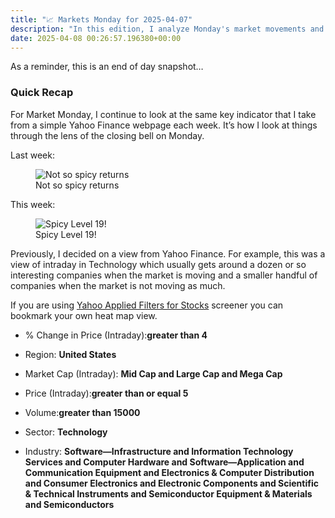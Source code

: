 ```yaml
---
title: "📈 Markets Monday for 2025-04-07"
description: "In this edition, I analyze Monday's market movements and highlight key tech indicators."
date: 2025-04-08 00:26:57.196380+00:00
---
```


<!-- buttondown-editor-mode: fancy --><p>As a reminder, this is an end of day snapshot…</p><h3 data-pm-slice="1 1 []">Quick Recap</h3><p>For Market Monday, I continue to look at the same key indicator that I take from a simple Yahoo Finance webpage each week. It’s how I look at things through the lens of the closing bell on Monday.</p><p>Last week:</p><figure><img src="https://assets.buttondown.email/images/7f2ff0ed-b915-4f1e-b32c-bd3e4ae57823.png?w=960&amp;fit=max" alt="Not so spicy returns" draggable="false"><figcaption>Not so spicy returns</figcaption></figure><p>This week:</p><figure><img src="https://assets.buttondown.email/images/863e15f8-24e9-4d9e-91d2-afe42fbb6ad8.png?w=960&amp;fit=max)" alt="Spicy Level 19!" draggable="false"><figcaption>Spicy Level 19!</figcaption></figure><p>Previously, I decided on a view from Yahoo Finance. For example, this was a view of intraday in Technology which usually gets around a dozen or so interesting companies when the market is moving and a smaller handful of companies when the market is not moving as much.</p><p>If you are using <a target="_blank" rel="noopener noreferrer nofollow" href="https://finance.yahoo.com/research-hub/screener/">Yahoo Applied Filters for Stocks</a> screener you can bookmark your own heat map view.</p><ul><li><p>% Change in Price (Intraday):<strong>greater than 4</strong></p></li><li><p>Region: <strong>United States</strong></p></li><li><p>Market Cap (Intraday): <strong>Mid Cap and Large Cap and Mega Cap</strong></p></li><li><p>Price (Intraday):<strong>greater than or equal 5</strong></p></li><li><p>Volume:<strong>greater than 15000</strong></p></li><li><p>Sector: <strong>Technology</strong></p></li><li><p>Industry: <strong>Software—Infrastructure and Information Technology Services and Computer Hardware and Software—Application and Communication Equipment and Electronics &amp; Computer Distribution and Consumer Electronics and Electronic Components and Scientific &amp; Technical Instruments and Semiconductor Equipment &amp; Materials and Semiconductors</strong></p></li></ul>